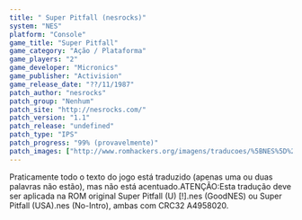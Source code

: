 ```yaml
---
title: " Super Pitfall (nesrocks)"
system: "NES"
platform: "Console"
game_title: "Super Pitfall"
game_category: "Ação / Plataforma"
game_players: "2"
game_developer: "Micronics"
game_publisher: "Activision"
game_release_date: "??/11/1987"
patch_author: "nesrocks"
patch_group: "Nenhum"
patch_site: "http://nesrocks.com/"
patch_version: "1.1"
patch_release: "undefined"
patch_type: "IPS"
patch_progress: "99% (provavelmente)"
patch_images: ["http://www.romhackers.org/imagens/traducoes/%5BNES%5D%20Super%20Pitfall%20-%20nesrocks%20-%201.png","http://www.romhackers.org/imagens/traducoes/%5BNES%5D%20Super%20Pitfall%20-%20nesrocks%20-%202.png","http://www.romhackers.org/imagens/traducoes/%5BNES%5D%20Super%20Pitfall%20-%20nesrocks%20-%203.png"]
---
```

Praticamente todo o texto do jogo está traduzido (apenas uma ou duas palavras não estão), mas não está acentuado.ATENÇÃO:Esta tradução deve ser aplicada na ROM original Super Pitfall (U) [!].nes (GoodNES) ou Super Pitfall (USA).nes (No-Intro), ambas com CRC32 A4958020.